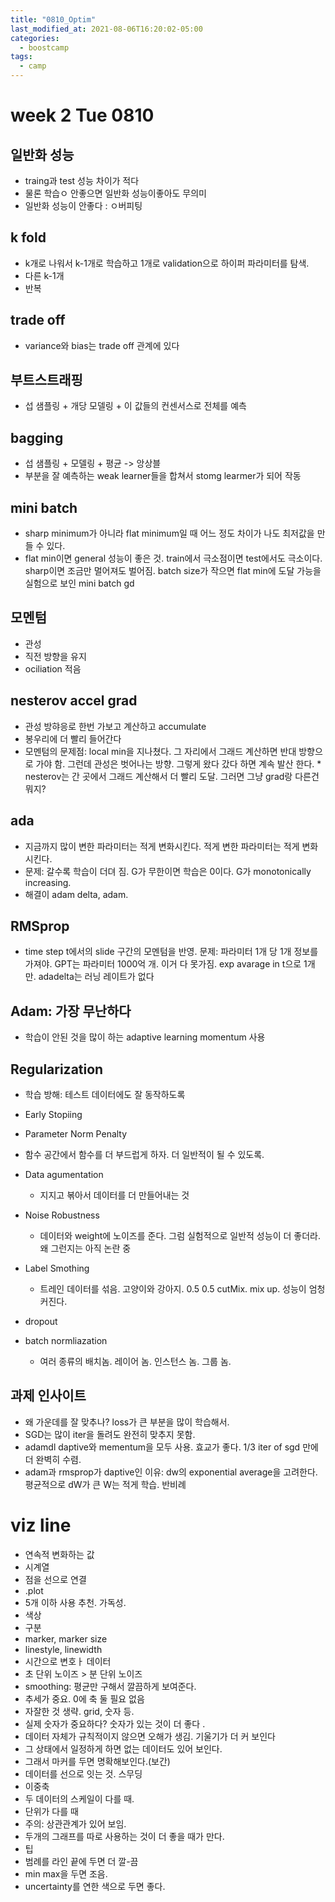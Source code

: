 ```yaml
---
title: "0810_Optim"
last_modified_at: 2021-08-06T16:20:02-05:00
categories:
  - boostcamp
tags:
  - camp
---
```

# week 2 Tue 0810

## 일반화 성능
* traing과 test 성능 차이가 적다
* 물론 학습ㅇ 안좋으면 일반화 성능이좋아도 무의미
* 일반화 성능이 안좋다 : ㅇ버피팅

## k fold
* k개로 나워서 k-1개로 학습하고 1개로 validation으로 하이퍼 파라미터를 탐색.
* 다른 k-1개
* 반복

## trade off
* variance와 bias는 trade off 관계에 있다

## 부트스트래핑
* 섭 샘플링 + 개당 모델링 + 이 값들의 컨센서스로 전체를 예측


## bagging
* 섭 샘플링 + 모델링 + 평균 -> 앙상블
* 부분을 잘 예측하는 weak learner들을 합쳐서 stomg learmer가 되어 작동
 

## mini batch
* sharp minimum가 아니라 flat minimum일 때 어느 정도 차이가 나도 최저값을 만들 수 있다. 
* flat min이면 general 성능이 좋은 것. train에서 극소점이면 test에서도 극소이다. sharp이면 조금만 멀어져도 벌어짐. batch size가 작으면 flat min에 도달 가능을 실험으로 보인 mini batch gd

## 모멘텀
* 관성
* 직전 방향을 유지
* ociliation 적음

## nesterov accel grad
* 관성 방햐응로 한번 가보고 계산하고 accumulate
* 봉우리에 더 빨리 들어간다
* 모멘텀의 문제점: local min을 지나쳤다. 그 자리에서 그래드 계산하면 반대 방향으로 가야 함. 그런데 관성은 벗어나는 방향. 그렇게 왔다 갔다 하면 계속 발산 한다. * nesterov는 간 곳에서 그래드 계산해서 더 빨리 도달. 그러면 그냥 grad랑 다른건 뭐지?

## ada 
* 지금까지 많이 변한 파라미터는 적게 변화시킨다. 적게  변한 파라미터는 적게 변화시킨다. 
* 문제: 갈수록 학습이 더뎌 짐. G가 무한이면 학습은 0이다. G가 monotonically increasing. 
* 해결이 adam delta, adam. 

## RMSprop
  * time step t에서의 slide 구간의 모멘텀을 반영. 문제: 파라미터 1개 당 1개 정보를 가져야. GPT는 파라미터 1000억 개. 이거 다 못가짐. exp avarage in t으로 1개만. adadelta는 러닝 레이트가 없다

## Adam: 가장 무난하다
* 학습이 안된 것을 많이 하는 adaptive learning momentum 사용


## Regularization

* 학습 방해: 테스트 데이터에도 잘 동작하도록
* Early Stopiing
* Parameter Norm Penalty
* 함수 공간에서 함수를 더 부드럽게 하자. 더 일반적이 될 수 있도록.
* Data agumentation
  * 지지고 볶아서 데이터를 더 만들어내는 것

* Noise Robustness
  * 데이터와 weight에 노이즈를 준다. 그럼 실험적으로 일반적 성능이 더 좋더라. 왜 그런지는 아직 논란 중

* Label Smothing
  * 트레인 데이터를 섞음. 고양이와 강아지. 0.5 0.5 cutMix. mix up. 성능이 엄청 커진다. 
* dropout

* batch normliazation
  * 여러 종류의 배치놈. 레이어 놈. 인스턴스 놈. 그룹 놈.

## 과제 인사이트
* 왜 가운데를 잘 맞추나? loss가 큰 부분을 많이 학습해서. 
* SGD는 많이 iter을 돌려도 완전히 맞추지 못함. 
* adamdl daptive와 mementum을 모두 사용. 효교가 좋다. 1/3 iter of sgd 만에 더 완벽히 수렴. 
* adam과 rmsprop가 daptive인 이유: dw의 exponential average을 고려한다. 평균적으로 dW가 큰 W는 적게 학습. 반비례


# viz line
* 연속적 변화하는 값
* 시계열
* 점을 선으로 연결
* .plot
* 5개 이하 사용 추천. 가독성.
* 색상
* 구분
* marker, marker size
* linestyle, linewidth
* 시간으로 변호ㅏ 데이터
* 초 단위 노이즈 > 분 단위 노이즈
* smoothing: 평균만 구해서 깔끔하게 보여준다. 
* 추세가 중요. 0에 축 둘 필요 없음
* 자잘한 것 생략. grid, 숫자 등.
* 실제 숫자가 중요하다? 숫자가 있는 것이 더 좋다 . 
* 데이터 자체가 규칙적이지 않으면 오해가 생김. 기울기가 더 커 보인다
* 그 상태에서 일정하게 하면 없는 데이터도 있어 보인다.
* 그래서 마커를 두면 명확해보인다.(보간)
* 데이터를 선으로 잇는 것. 스무딩
* 이중축
* 두 데이터의 스케일이 다를 때.
* 단위가 다를 때
* 주의: 상관관계가 있어 보임. 
* 두개의 그래프를 따로 사용하는 것이 더 좋을 때가 만다. 
* 팁
* 범례를 라인 끝에 두면 더 깔-끔
* min max을 두면 조음.
* uncertainty를 연한 색으로 두면 좋다.
